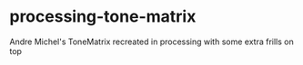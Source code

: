 # processing-tone-matrix
Andre Michel's ToneMatrix recreated in processing with some extra frills on top
